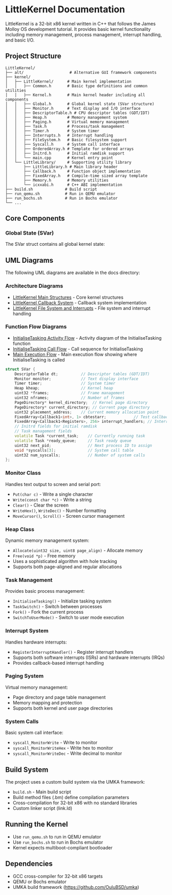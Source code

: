 # LittleKernel Documentation

LittleKernel is a 32-bit x86 kernel written in C++ that follows the James Molloy OS development tutorial. It provides basic kernel functionality including memory management, process management, interrupt handling, and basic I/O.

## Project Structure

```
LittleKernel/
├── alt/                    # Alternative GUI framework components
├── kernel/
│   ├── LittleKernel/      # Main kernel implementation
│   │   ├── Common.h       # Basic type definitions and common utilities
│   │   ├── Kernel.h       # Main kernel header including all components
│   │   ├── Global.h       # Global kernel state (SVar structure)
│   │   ├── Monitor.h      # Text display and I/O interface
│   │   ├── DescriptorTable.h # CPU descriptor tables (GDT/IDT)
│   │   ├── Heap.h         # Memory management system
│   │   ├── Paging.h       # Virtual memory management
│   │   ├── Task.h         # Process/task management
│   │   ├── Timer.h        # System timer
│   │   ├── Interrupts.h   # Interrupt handling
│   │   ├── FileSystem.h   # Basic filesystem support
│   │   ├── Syscall.h      # System call interface
│   │   ├── OrderedArray.h # Template for ordered arrays
│   │   ├── Initrd.h       # Initial ramdisk support
│   │   └── main.cpp       # Kernel entry point
│   └── LittleLibrary/     # Supporting utility library
│       ├── LittleLibrary.h # Main library header
│       ├── Callback.h     # Function object implementation
│       ├── FixedArray.h   # Compile-time sized array template
│       ├── Memory.h       # Memory utilities
│       └── icxxabi.h      # C++ ABI implementation
├── build.sh              # Build script
├── run_qemu.sh           # Run in QEMU emulator
├── run_bochs.sh          # Run in Bochs emulator
└── ...
```

## Core Components

### Global State (SVar)
The SVar struct contains all global kernel state:

## UML Diagrams

The following UML diagrams are available in the docs directory:

### Architecture Diagrams
- [LittleKernel Main Structures](LittleKernel_Main_Structures.png) - Core kernel structures
- [LittleKernel Callback System](LittleKernel_Callback_System.png) - Callback system implementation
- [LittleKernel File System and Interrupts](LittleKernel_FileSystem_Interrupts.png) - File system and interrupt handling

### Function Flow Diagrams
- [InitialiseTasking Activity Flow](InitialiseTasking_Flow.png) - Activity diagram of the InitialiseTasking function
- [InitialiseTasking Call Flow](InitialiseTasking_Call_Flow.png) - Call sequence for InitialiseTasking
- [Main Execution Flow](Main_InitialiseTasking_Flow.png) - Main execution flow showing where InitialiseTasking is called

```cpp
struct SVar {
    DescriptorTable dt;          // Descriptor tables (GDT/IDT)
    Monitor monitor;             // Text display interface
    Timer timer;                 // System timer
    Heap kheap;                  // Kernel heap
    uint32 *frames;              // Frame management
    uint32 nframes;              // Number of frames
    PageDirectory* kernel_directory;  // Kernel page directory
    PageDirectory* current_directory; // Current page directory
    uint32 placement_address;    // Current memory allocation point
    FixedArray<Callback1<int>, 1> cbtestarr;            // Test callback array
    FixedArray<Callback1<Registers>, 256> interrupt_handlers; // Interrupt handlers
    // Initrd fields for initial ramdisk
    // Task management fields
    volatile Task *current_task;    // Currently running task
    volatile Task *ready_queue;     // Task ready queue
    uint32 next_pid;                // Next process ID to assign
    void *syscalls[3];              // System call table
    uint32 num_syscalls;            // Number of system calls
};
```

### Monitor Class
Handles text output to screen and serial port:

- `Put(char c)` - Write a single character
- `Write(const char *c)` - Write a string
- `Clear()` - Clear the screen
- `WriteHex()`, `WriteDec()` - Number formatting
- `MoveCursor()`, `Scroll()` - Screen cursor management

### Heap Class
Dynamic memory management system:

- `Allocate(uint32 size, uint8 page_align)` - Allocate memory
- `Free(void *p)` - Free memory
- Uses a sophisticated algorithm with hole tracking
- Supports both page-aligned and regular allocations

### Task Management
Provides basic process management:

- `InitialiseTasking()` - Initialize tasking system
- `TaskSwitch()` - Switch between processes
- `Fork()` - Fork the current process
- `SwitchToUserMode()` - Switch to user mode execution

### Interrupt System
Handles hardware interrupts:

- `RegisterInterruptHandler()` - Register interrupt handlers
- Supports both software interrupts (ISRs) and hardware interrupts (IRQs)
- Provides callback-based interrupt handling

### Paging System
Virtual memory management:

- Page directory and page table management
- Memory mapping and protection
- Supports both kernel and user page directories

### System Calls
Basic system call interface:

- `syscall_MonitorWrite` - Write to monitor
- `syscall_MonitorWriteHex` - Write hex to monitor
- `syscall_MonitorWriteDec` - Write decimal to monitor

## Build System

The project uses a custom build system via the UMKA framework:

- `build.sh` - Main build script
- Build method files (.bm) define compilation parameters
- Cross-compilation for 32-bit x86 with no standard libraries
- Custom linker script (link.ld)

## Running the Kernel

- Use `run_qemu.sh` to run in QEMU emulator
- Use `run_bochs.sh` to run in Bochs emulator
- Kernel expects multiboot-compliant bootloader

## Dependencies

- GCC cross-compiler for 32-bit x86 targets
- QEMU or Bochs emulator
- UMKA build framework (https://github.com/OuluBSD/umka)